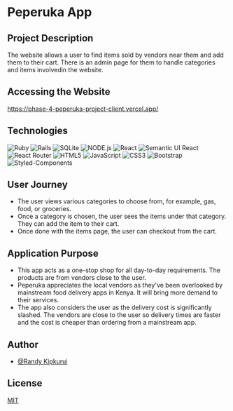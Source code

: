 # Peperuka App

## Project Description 
The website allows a user to find items sold by vendors near them and add them to their cart.
There is an admin page for them to handle categories and items involvedin the website.

## Accessing the Website
https://phase-4-peperuka-project-client.vercel.app/

## Technologies
![Ruby](https://img.shields.io/badge/Ruby-CC342D?style=for-the-badge&logo=ruby&logoColor=white)
![Rails](https://img.shields.io/badge/rails-%23CC0000.svg?style=for-the-badge&logo=ruby-on-rails&logoColor=white)
![SQLite](https://img.shields.io/badge/SQLite-07405E?style=for-the-badge&logo=sqlite&logoColor=white)
![NODE.js](https://img.shields.io/badge/Node.js-43853D?style=for-the-badge&logo=node.js&logoColor=white)
![React](https://img.shields.io/badge/react-%2320232a.svg?style=for-the-badge&logo=react&logoColor=%2361DAFB)
![Semantic UI React](https://img.shields.io/badge/Semantic%20UI%20React-%2335BDB2.svg?style=for-the-badge&logo=SemanticUIReact&logoColor=white)
![React Router](https://img.shields.io/badge/React_Router-CA4245?style=for-the-badge&logo=react-router&logoColor=white)
![HTML5](https://img.shields.io/badge/html5-%23E34F26.svg?style=for-the-badge&logo=html5&logoColor=white)
![JavaScript](https://img.shields.io/badge/javascript-%23323330.svg?style=for-the-badge&logo=javascript&logoColor=%23F7DF1E)
![CSS3](https://img.shields.io/badge/css3-%231572B6.svg?style=for-the-badge&logo=css3&logoColor=white)
![Bootstrap](https://img.shields.io/badge/bootstrap-%23563D7C.svg?style=for-the-badge&logo=bootstrap&logoColor=white)
![Styled-Components](https://img.shields.io/badge/styled--components-DB7093?style=for-the-badge&logo=styled-components&logoColor=white)

## User Journey
- The user views various categories to choose from, for example, gas, food, or groceries.
- Once a category is chosen, the user sees the items under that category. They can add the item to their cart.
- Once done with the items page, the user can checkout from the cart.

## Application Purpose
- This app acts as a one-stop shop for all day-to-day requirements. The products are from vendors close to the user.
- Peperuka appreciates the local vendors as they've been overlooked by mainstream food delivery apps in Kenya. It will bring more demand to their services.
- The app also considers the user as the delivery cost is significantly slashed. The vendors are close to the user so delivery times are faster and the cost is cheaper than ordering from a mainstream app. 

## Author

- [@Randy Kipkurui](https://github.com/randy-04)


## License
[MIT](https://github.com/randy-development-work/phase-4-peperuka-project-client/blob/main/LICENSE.md)